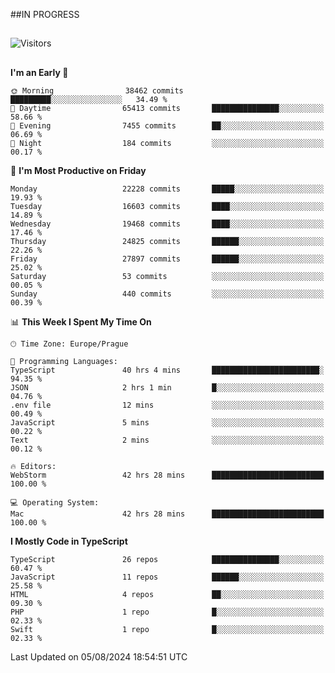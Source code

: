 ##IN PROGRESS
##
![Visitors](https://komarev.com/ghpvc/?username=petrbui&style=for-the-badge&label=Visitors+👀)



##
<!--
[![My GitHub stats](https://github-readme-stats.vercel.app/api?username=petrbui&theme=github_dark)](https://github.com/anuraghazra/github-readme-stats)

[![My wakatime stats](https://github-readme-stats.vercel.app/api/wakatime?username=petrbui&theme=github_dark)](https://github.com/anuraghazra/github-readme-stats)
-->
<!--START_SECTION:waka-->
**I'm an Early 🐤** 

```text
🌞 Morning                38462 commits       █████████░░░░░░░░░░░░░░░░   34.49 % 
🌆 Daytime                65413 commits       ███████████████░░░░░░░░░░   58.66 % 
🌃 Evening                7455 commits        ██░░░░░░░░░░░░░░░░░░░░░░░   06.69 % 
🌙 Night                  184 commits         ░░░░░░░░░░░░░░░░░░░░░░░░░   00.17 % 
```
📅 **I'm Most Productive on Friday** 

```text
Monday                   22228 commits       █████░░░░░░░░░░░░░░░░░░░░   19.93 % 
Tuesday                  16603 commits       ████░░░░░░░░░░░░░░░░░░░░░   14.89 % 
Wednesday                19468 commits       ████░░░░░░░░░░░░░░░░░░░░░   17.46 % 
Thursday                 24825 commits       ██████░░░░░░░░░░░░░░░░░░░   22.26 % 
Friday                   27897 commits       ██████░░░░░░░░░░░░░░░░░░░   25.02 % 
Saturday                 53 commits          ░░░░░░░░░░░░░░░░░░░░░░░░░   00.05 % 
Sunday                   440 commits         ░░░░░░░░░░░░░░░░░░░░░░░░░   00.39 % 
```


📊 **This Week I Spent My Time On** 

```text
🕑︎ Time Zone: Europe/Prague

💬 Programming Languages: 
TypeScript               40 hrs 4 mins       ████████████████████████░   94.35 % 
JSON                     2 hrs 1 min         █░░░░░░░░░░░░░░░░░░░░░░░░   04.76 % 
.env file                12 mins             ░░░░░░░░░░░░░░░░░░░░░░░░░   00.49 % 
JavaScript               5 mins              ░░░░░░░░░░░░░░░░░░░░░░░░░   00.22 % 
Text                     2 mins              ░░░░░░░░░░░░░░░░░░░░░░░░░   00.12 % 

🔥 Editors: 
WebStorm                 42 hrs 28 mins      █████████████████████████   100.00 % 

💻 Operating System: 
Mac                      42 hrs 28 mins      █████████████████████████   100.00 % 
```

**I Mostly Code in TypeScript** 

```text
TypeScript               26 repos            ███████████████░░░░░░░░░░   60.47 % 
JavaScript               11 repos            ██████░░░░░░░░░░░░░░░░░░░   25.58 % 
HTML                     4 repos             ██░░░░░░░░░░░░░░░░░░░░░░░   09.30 % 
PHP                      1 repo              █░░░░░░░░░░░░░░░░░░░░░░░░   02.33 % 
Swift                    1 repo              █░░░░░░░░░░░░░░░░░░░░░░░░   02.33 % 
```




 Last Updated on 05/08/2024 18:54:51 UTC
<!--END_SECTION:waka-->
